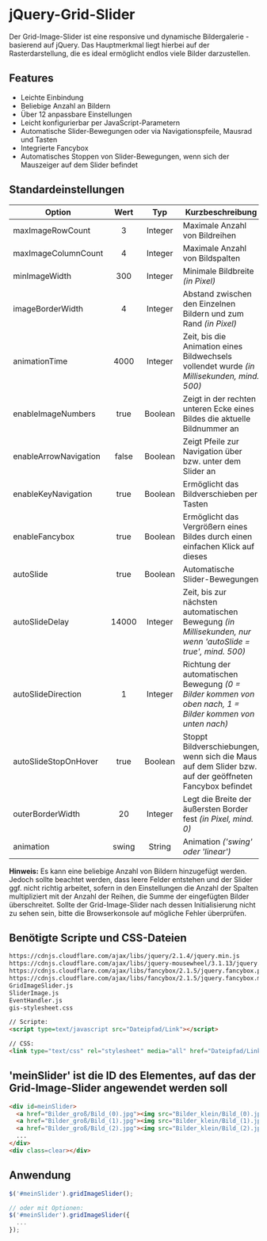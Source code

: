 # jQuery-Grid-Slider
Der Grid-Image-Slider ist eine responsive und dynamische Bildergalerie - basierend auf jQuery.
Das Hauptmerkmal liegt hierbei auf der Rasterdarstellung, die es ideal ermöglicht endlos viele Bilder darzustellen.

## Features
* Leichte Einbindung
* Beliebige Anzahl an Bildern
* Über 12 anpassbare Einstellungen
* Leicht konfigurierbar per JavaScript-Parametern
* Automatische Slider-Bewegungen oder via Navigationspfeile, Mausrad und Tasten
* Integrierte Fancybox
* Automatisches Stoppen von Slider-Bewegungen, wenn sich der Mauszeiger auf dem Slider befindet

## Standardeinstellungen
| Option                | Wert   | Typ     | Kurzbeschreibung                                                                                           |
| --------------------- |:------:|:-------:|------------------------------------------------------------------------------------------------------------|
| maxImageRowCount      | 3      | Integer | Maximale Anzahl von Bildreihen                                                                             |
| maxImageColumnCount   | 4      | Integer | Maximale Anzahl von Bildspalten                                                                            |
| minImageWidth         | 300    | Integer | Minimale Bildbreite *(in Pixel)*                                                                           |
| imageBorderWidth      | 4      | Integer | Abstand zwischen den Einzelnen Bildern und zum Rand *(in Pixel)*                                           |
| animationTime         | 4000   | Integer | Zeit, bis die Animation eines Bildwechsels vollendet wurde *(in Millisekunden, mind. 500)*                 |
| enableImageNumbers    | true   | Boolean | Zeigt in der rechten unteren Ecke eines Bildes die aktuelle Bildnummer an                                  |
| enableArrowNavigation | false  | Boolean | Zeigt Pfeile zur Navigation über bzw. unter dem Slider an                                                  |
| enableKeyNavigation   | true   | Boolean | Ermöglicht das Bildverschieben per Tasten                                                                  |
| enableFancybox        | true   | Boolean | Ermöglicht das Vergrößern eines Bildes durch einen einfachen Klick auf dieses                              |
| autoSlide             | true   | Boolean | Automatische Slider-Bewegungen                                                                             |
| autoSlideDelay        | 14000  | Integer | Zeit, bis zur nächsten automatischen Bewegung *(in Millisekunden, nur wenn 'autoSlide = true', mind. 500)* |
| autoSlideDirection    | 1      | Integer | Richtung der automatischen Bewegung *(0 = Bilder kommen von oben nach, 1 = Bilder kommen von unten nach)*  |
| autoSlideStopOnHover  | true   | Boolean | Stoppt Bildverschiebungen, wenn sich die Maus auf dem Slider bzw. auf der geöffneten Fancybox befindet     |
| outerBorderWidth      | 20     | Integer | Legt die Breite der äußersten Border fest *(in Pixel, mind. 0)*                                            |
| animation             | swing  | String  | Animation *('swing' oder 'linear')*                                                                        |
**Hinweis:** Es kann eine beliebige Anzahl von Bildern hinzugefügt werden. Jedoch sollte beachtet werden, dass leere
Felder entstehen und der Slider ggf. nicht richtig arbeitet, sofern in den Einstellungen die Anzahl der Spalten multipliziert mit der Anzahl der Reihen, die Summe der eingefügten Bilder überschreitet. Sollte der Grid-Image-Slider nach dessen Initialisierung nicht zu sehen sein, bitte die Browserkonsole auf mögliche Fehler überprüfen.

## Benötigte Scripte und CSS-Dateien
```html
https://cdnjs.cloudflare.com/ajax/libs/jquery/2.1.4/jquery.min.js
https://cdnjs.cloudflare.com/ajax/libs/jquery-mousewheel/3.1.13/jquery.mousewheel.min.js
https://cdnjs.cloudflare.com/ajax/libs/fancybox/2.1.5/jquery.fancybox.pack.js
https://cdnjs.cloudflare.com/ajax/libs/fancybox/2.1.5/jquery.fancybox.min.css
GridImageSlider.js
SliderImage.js
EventHandler.js
gis-stylesheet.css

// Scripte:
<script type=text/javascript src="Dateipfad/Link"></script>

// CSS:
<link type="text/css" rel="stylesheet" media="all" href="Dateipfad/Link">
```

## 'meinSlider' ist die ID des Elementes, auf das der Grid-Image-Slider angewendet werden soll
```html
<div id=meinSlider>
  <a href="Bilder_groß/Bild_(0).jpg"><img src="Bilder_klein/Bild_(0).jpg" alt=""></a>
  <a href="Bilder_groß/Bild_(1).jpg"><img src="Bilder_klein/Bild_(1).jpg" alt=""></a>
  <a href="Bilder_groß/Bild_(2).jpg"><img src="Bilder_klein/Bild_(2).jpg" alt=""></a>
  ...
</div>
<div class=clear></div>
```

## Anwendung
```javascript
$('#meinSlider').gridImageSlider();

// oder mit Optionen:
$('#meinSlider').gridImageSlider({
  ...
});
```
